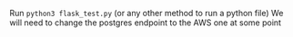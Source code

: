 Run `python3 flask_test.py` (or any other method to run a python file)
We will need to change the postgres endpoint to the AWS one at some point
